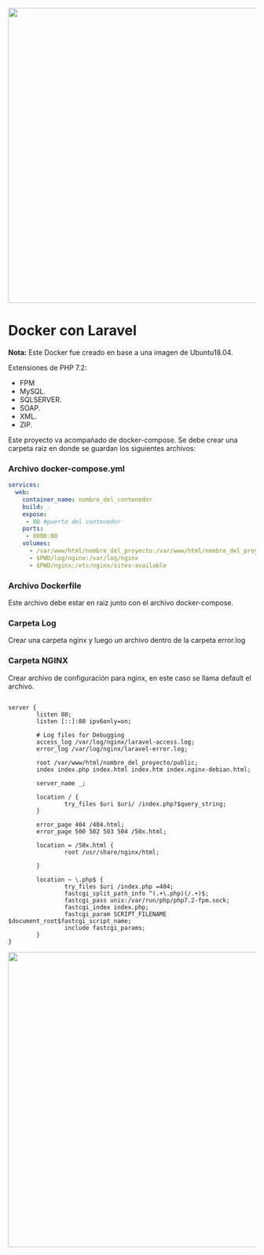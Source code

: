 <p align="center"><img src="https://miro.medium.com/max/792/1*AeB4I13zDQRvqquZHudNiw.png" width="600"></p>

# Docker con Laravel

**Nota:** Este Docker fue creado en base a una imagen de Ubuntu18.04.

Extensiones de PHP 7.2:

* FPM
* MySQL.
* SQLSERVER.
* SOAP.
* XML.
* ZIP.

Este proyecto va acompañado de docker-compose. Se debe crear una carpeta raiz en donde se guardan los siguientes archivos:

### Archivo docker-compose.yml

```.yml
services:
  web:
    container_name: nombre_del_contenedor
    build: .
    expose:
     - 80 #puerto del contenedor
    ports:
     - 8000:80
    volumes:
      - /var/www/html/nombre_del_proyecto:/var/www/html/nombre_del_proyecto
      - $PWD/log/nginx:/var/log/nginx
      - $PWD/nginx:/etc/nginx/sites-available
```
### Archivo Dockerfile

Este archivo debe estar en raiz junto con el archivo docker-compose.

### Carpeta Log

Crear una carpeta nginx y luego un archivo dentro de la carpeta error.log

### Carpeta NGINX

Crear archivo de configuración para nginx, en este caso se llama default el archivo.

```

server {
        listen 80;
        listen [::]:80 ipv6only=on;

        # Log files for Debugging
        access_log /var/log/nginx/laravel-access.log;
        error_log /var/log/nginx/laravel-error.log;

        root /var/www/html/nombre_del_proyecto/public;
        index index.php index.html index.htm index.nginx-debian.html;

        server_name _;

        location / {
                try_files $uri $uri/ /index.php?$query_string;
        }

        error_page 404 /404.html;
        error_page 500 502 503 504 /50x.html;

        location = /50x.html {
                root /usr/share/nginx/html;

        }

        location ~ \.php$ {
                try_files $uri /index.php =404;
                fastcgi_split_path_info ^(.+\.php)(/.+)$;
                fastcgi_pass unix:/var/run/php/php7.2-fpm.sock;
                fastcgi_index index.php;
                fastcgi_param SCRIPT_FILENAME $document_root$fastcgi_script_name;
                include fastcgi_params;
        }
}
```
<p align="center"><img src="https://www.portalvallecas.es/wp-content/uploads/2013/09/estamostrabajando-secciones.jpg" width="600"></p>


